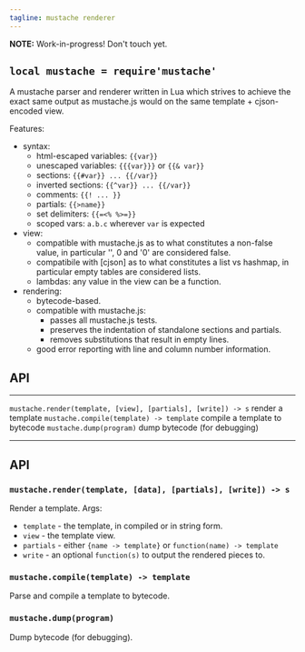 ```yaml
---
tagline: mustache renderer
---
```


__NOTE:__ Work-in-progress! Don't touch yet.

## `local mustache = require'mustache'`

A mustache parser and renderer written in Lua which strives to achieve the
exact same output as mustache.js would on the same template + cjson-encoded
view.

Features:

* syntax:
  * html-escaped variables: `{{var}}`
  * unescaped variables: `{{{var}}}` or `{{& var}}`
  * sections: `{{#var}} ... {{/var}}`
  * inverted sections: `{{^var}} ... {{/var}}`
  * comments: `{{! ... }}`
  * partials: `{{>name}}`
  * set delimiters: `{{=<% %>=}}`
  * scoped vars: `a.b.c` wherever `var` is expected
* view:
  * compatible with mustache.js as to what constitutes a non-false value,
  in particular '', 0 and '0' are considered false.
  * compatibile with [cjson] as to what constitutes a list vs hashmap,
  in particular empty tables are considered lists.
  * lambdas: any value in the view can be a function.
* rendering:
  * bytecode-based.
  * compatible with mustache.js:
    * passes all mustache.js tests.
    * preserves the indentation of standalone sections and partials.
    * removes substitutions that result in empty lines.
  * good error reporting with line and column number information.


## API

-------------------------------------------------------------- --------------------------------------------------------------
`mustache.render(template, [view], [partials], [write]) -> s`  render a template
`mustache.compile(template) -> template`                       compile a template to bytecode
`mustache.dump(program)`                                       dump bytecode (for debugging)
-------------------------------------------------------------- --------------------------------------------------------------

## API

### `mustache.render(template, [data], [partials], [write]) -> s`

Render a template. Args:

  * `template` - the template, in compiled or in string form.
  * `view` - the template view.
  * `partials` - either `{name -> template}` or `function(name) -> template`
  * `write` - an optional `function(s)` to output the rendered pieces to.

### `mustache.compile(template) -> template`

Parse and compile a template to bytecode.

### `mustache.dump(program)`

Dump bytecode (for debugging).
